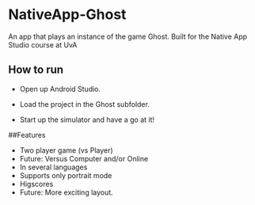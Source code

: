 # NativeApp-Ghost
An app that plays an instance of the game Ghost. Built for the Native App Studio course at UvA

## How to run
- Open up Android Studio.

- Load the project in the Ghost subfolder.

- Start up the simulator and have a go at it!

##Features
- Two player game (vs Player)
- Future: Versus Computer and/or Online
- In several languages
- Supports only portrait mode 
- Higscores
- Future: More exciting layout.